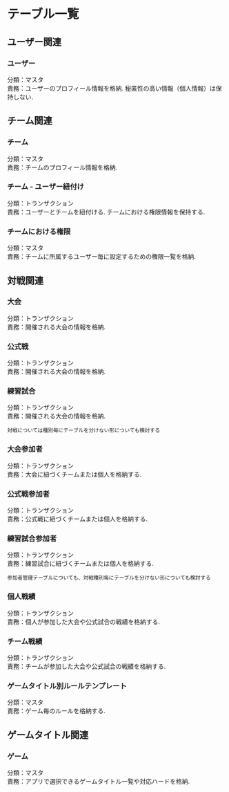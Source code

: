 # テーブル一覧  
## ユーザー関連  
### ユーザー
分類：マスタ  
責務：ユーザーのプロフィール情報を格納. 秘匿性の高い情報（個人情報）は保持しない.  

## チーム関連  
### チーム  
分類：マスタ  
責務：チームのプロフィール情報を格納.  
### チーム - ユーザー紐付け  
分類：トランザクション  
責務：ユーザーとチームを紐付ける. チームにおける権限情報を保持する.  
### チームにおける権限  
分類：マスタ  
責務：チームに所属するユーザー毎に設定するための権限一覧を格納. 

## 対戦関連  
### 大会  
分類：トランザクション  
責務：開催される大会の情報を格納.  
### 公式戦  
分類：トランザクション  
責務：開催される大会の情報を格納.  
### 練習試合  
分類：トランザクション  
責務：開催される大会の情報を格納.  

```
対戦については種別毎にテーブルを分けない形についても検討する
```

### 大会参加者  
分類：トランザクション  
責務：大会に紐づくチームまたは個人を格納する.  
### 公式戦参加者  
分類：トランザクション  
責務：公式戦に紐づくチームまたは個人を格納する.  
### 練習試合参加者  
分類：トランザクション  
責務：練習試合に紐づくチームまたは個人を格納する.  

```
参加者管理テーブルについても、対戦種別毎にテーブルを分けない形についても検討する  
```

### 個人戦績  
分類：トランザクション  
責務：個人が参加した大会や公式試合の戦績を格納する.  
### チーム戦績  
分類：トランザクション  
責務：チームが参加した大会や公式試合の戦績を格納する.  
### ゲームタイトル別ルールテンプレート  
分類：マスタ  
責務：ゲーム毎のルールを格納する. 

## ゲームタイトル関連  
### ゲーム  
分類：マスタ  
責務：アプリで選択できるゲームタイトル一覧や対応ハードを格納.  